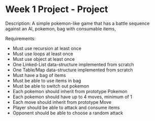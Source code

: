 # Week 1 Project - Project

Description: A simple pokemon-like game that has a battle sequence against an AI, pokemon, bag with consumable items, 

Requirements:
- Must use recursion at least once
- Must use loops at least once
- Must use object at least once
- One Linked-List data-structure implemented from scratch
- One Table/Map data-structure implemented from scratch
- Must have a bag of items
- Must be able to use items in bag
- Must be able to switch out pokemon
- Each pokemon should inherit from prototype Pokemon
- Each pokemon should have up to 4 moves, minimum of 1
- Each move should inherit from prototype Move
- Player should be able to attack and consume items
- Opponent should be able to choose a random attack

